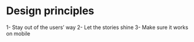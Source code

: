 Design principles
=================

1- Stay out of the users’ way
2- Let the stories shine
3- Make sure it works on mobile
